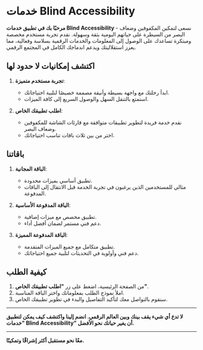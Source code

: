 # خدمات Blind Accessibility

**مرحبًا بك في تطبيق خدمات Blind Accessibility** - نسعى لتمكين المكفوفين وضعاف البصر من السيطرة على حياتهم اليومية بثقة وسهولة. نقدم تجربة مستخدم مخصصة ومبتكرة تساعدك على الوصول إلى المعلومات والخدمات الرقمية بسلاسة وفعالية، مما يعزز استقلاليتك ويدعم اندماجك الكامل في المجتمع الرقمي.

## اكتشف إمكانيات لا حدود لها

1. **تجربة مستخدم متميزة**:
   - ابدأ رحلتك مع واجهة بسيطة وأنيقة مصممة خصيصًا لتلبية احتياجاتك.
   - استمتع بالتنقل السهل والوصول السريع إلى كافة الميزات.

2. **اطلب تطبيقك الخاص**:
   - نقدم خدمة فريدة لتطوير تطبيقات متوافقة مع قارئات الشاشة للمكفوفين وضعاف البصر.
   - اختر من بين ثلاث باقات تناسب احتياجاتك.

## باقاتنا

1. **الباقة المجانية**:
   - تطبيق أساسي بميزات محدودة.
   - مثالي للمستخدمين الذين يرغبون في تجربة الخدمة قبل الانتقال إلى الباقات المدفوعة.

2. **الباقة المدفوعة الأساسية**:
   - تطبيق مخصص مع ميزات إضافية.
   - دعم فني مستمر لضمان أفضل أداء.

3. **الباقة المدفوعة المميزة**:
   - تطبيق متكامل مع جميع الميزات المتقدمة.
   - دعم فني وأولوية في التحديثات لتلبية جميع احتياجاتك.

## كيفية الطلب

1. من الصفحة الرئيسية، اضغط على زر **"اطلب تطبيقك الخاص"**.
2. املأ نموذج الطلب بمعلوماتك واختر الباقة المناسبة.
3. سنقوم بالتواصل معك لتأكيد التفاصيل والبدء في تطوير تطبيقك الخاص.

---

**لا تدع أي شيء يقف بينك وبين العالم الرقمي. انضم إلينا واكتشف كيف يمكن لتطبيق "خدمات Blind Accessibility" أن يغير حياتك نحو الأفضل.**

---

**معًا نحو مستقبل أكثر إشراقًا وتمكينًا.**